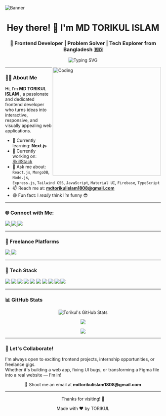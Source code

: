 <img align="center" alt="Banner" src="https://media.licdn.com/dms/image/v2/D4D16AQGUmeXcRIbjkw/profile-displaybackgroundimage-shrink_350_1400/profile-displaybackgroundimage-shrink_350_1400/0/1730301559740?e=1746662400&v=beta&t=dRUagfgNfy-IN1CUdDW9zhOiI0rDw5Ei9o_RVBRu0GA" />

<h1 align="center">Hey there! 👋 I'm MD TORIKUL ISLAM</h1>
<h3 align="center">🚀 Frontend Developer | Problem Solver | Tech Explorer from Bangladesh 🇧🇩</h3>

<p align="center">
   <img src="https://readme-typing-svg.herokuapp.com?font=Fira+Code&weight=500&pause=1000&color=2DECE6&center=true&width=435&lines=Crafting+Modern+UIs+with+React.js;Loving+JavaScript+and+Clean+Code;Passionate+about+Learning+and+Building" alt="Typing SVG" />
</p>

<img align="right" alt="Coding" width="350" src="https://i.pinimg.com/originals/81/17/8b/81178b47a8598f0c81c4799f2cdd4057.gif" />

---

### 👨‍💻 About Me

Hi, I’m **MD TORIKUL ISLAM** , a passionate and dedicated frontend developer who turns ideas into interactive, responsive, and visually appealing web applications.

- 🌱 Currently learning: **Next.js**
- 🔭 Currently working on: [SkillStack](https://github.com/torikulislamv3/SkillStack-LMS)
- 💬 Ask me about:  
  `React.js`, `MongoDB`, `Node.js`, `Express.js`, `Tailwind CSS`, `JavaScript`, `Material UI`, `Firebase`, `TypeScript`
- 📫 Reach me at: **mdtorikulislam1808@gmail.com**
- 😄 Fun fact: I *really* think I’m funny 😎

---

### 🌐 Connect with Me:

<p>
  <a href="https://www.linkedin.com/in/md-torikulislam/" target="_blank">
    <img src="https://img.shields.io/badge/LinkedIn-%230077B5?style=for-the-badge&logo=linkedin&logoColor=white" />
  </a>
  <a href="https://fb.com/mdtorikulislamtamim" target="_blank">
    <img src="https://img.shields.io/badge/Facebook-%231877F2?style=for-the-badge&logo=facebook&logoColor=white" />
  </a>
  <a href="https://twitter.com/TorikulIsl2041" target="_blank">
    <img src="https://img.shields.io/badge/Twitter-%231DA1F2?style=for-the-badge&logo=twitter&logoColor=white" />
  </a>
</p>

---

### 💼 Freelance Platforms

<p>
  <a href="https://www.fiverr.com/md_torikul2004" target="_blank">
    <img src="https://img.shields.io/badge/Fiverr-1DBF73?style=for-the-badge&logo=fiverr&logoColor=white" />
  </a>
  <a href="https://www.freelancer.com/u/mdtorikul2004" target="_blank">
    <img src="https://img.shields.io/badge/Freelancer-29B2FE?style=for-the-badge&logo=freelancer&logoColor=white" />
  </a>
</p>

---

### 🚀 Tech Stack

<p align="left">
  <img src="https://img.shields.io/badge/HTML5-E34F26?style=for-the-badge&logo=html5&logoColor=white" />
  <img src="https://img.shields.io/badge/CSS3-1572B6?style=for-the-badge&logo=css3&logoColor=white" />
  <img src="https://img.shields.io/badge/Tailwind_CSS-38B2AC?style=for-the-badge&logo=tailwind-css&logoColor=white" />
  <img src="https://img.shields.io/badge/JavaScript-F7DF1E?style=for-the-badge&logo=javascript&logoColor=black" />
  <img src="https://img.shields.io/badge/React.js-61DAFB?style=for-the-badge&logo=react&logoColor=black" />
  <img src="https://img.shields.io/badge/Node.js-339933?style=for-the-badge&logo=node.js&logoColor=white" />
  <img src="https://img.shields.io/badge/Express.js-000000?style=for-the-badge&logo=express&logoColor=white" />
  <img src="https://img.shields.io/badge/MongoDB-47A248?style=for-the-badge&logo=mongodb&logoColor=white" />
  <img src="https://img.shields.io/badge/Firebase-FFCA28?style=for-the-badge&logo=firebase&logoColor=black" />
  <img src="https://img.shields.io/badge/Figma-F24E1E?style=for-the-badge&logo=figma&logoColor=white" />
</p>

---

### 📊 GitHub Stats

<p align="center">
  <img src="https://github-readme-stats.vercel.app/api?username=torikulislamv3&show_icons=true&theme=radical" alt="Torikul's GitHub Stats" />
</p>

<p align="center">
  <img src="https://github-readme-stats.vercel.app/api/top-langs/?username=torikulislamv3&layout=compact&theme=tokyonight" />
</p>

<p align="center">
  <img src="https://github-readme-streak-stats.herokuapp.com?user=torikulislamv3&theme=dark&date_format=M%20j%5B%2C%20Y%5D" />
</p>

---

### 🤝 Let's Collaborate!

I'm always open to exciting frontend projects, internship opportunities, or freelance gigs.  
Whether it's building a web app, fixing UI bugs, or transforming a Figma file into a real website — I'm in!

<p align="center">📩 Shoot me an email at <b>mdtorikulislam1808@gmail.com</b></p>

---

<p align="center">Thanks for visiting! 🙏</p>
<p align="center">Made with ❤️ by TORIKUL</p>
